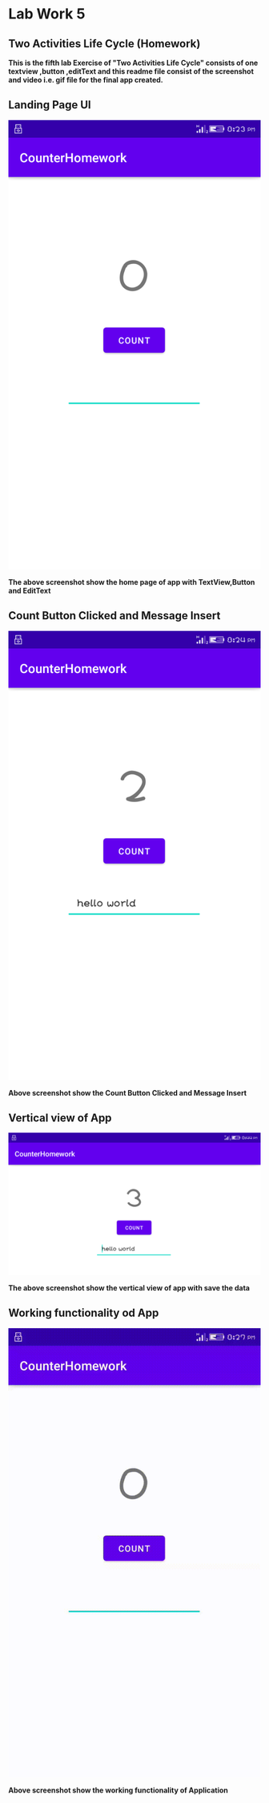 # Lab Work 5
## Two Activities Life Cycle (Homework)

**This is the fifth lab Exercise of "Two Activities Life Cycle" consists of one textview ,button ,editText and this readme file consist of the screenshot and video i.e. gif file for the final app created.**

## Landing Page UI

![Landing Page](ScreenshotAndRecord/homePage.png)

**The above screenshot show the home page of app with TextView,Button and EditText**

## Count Button Clicked and Message Insert 

![Counter and Message Insert](ScreenshotAndRecord/insertData.png)

**Above screenshot show the Count Button Clicked and Message Insert**

## Vertical view of App

![vertical view](ScreenshotAndRecord/vertical.png)

**The above screenshot show the vertical view of app with save the data**

## Working functionality od App

![Record](ScreenshotAndRecord/Record.gif)

**Above screenshot show the working functionality of Application**